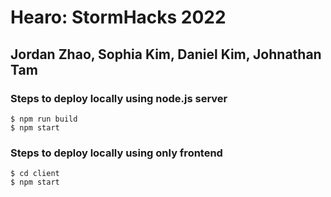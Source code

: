 # Hearo: StormHacks 2022

## Jordan Zhao, Sophia Kim, Daniel Kim, Johnathan Tam

### Steps to deploy locally using node.js server

```
$ npm run build
$ npm start
```

### Steps to deploy locally using only frontend

```
$ cd client
$ npm start
```

